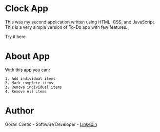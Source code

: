 # Clock App
This was my second application written using HTML, CSS, and JavaScript. This is a very simple version of To-Do app with few features. 

Try it here 

# About App
With this app you can:

    1. Add individual items
    2. Mark complete items
    3. Remove individual items
    4. Remove All items

# Author
Goran Cvetic - Software Developer - [LinkedIn](https://www.linkedin.com/in/goran-cvetic-9aaa4288/)